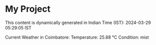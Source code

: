 # My Project

This content is dynamically generated in Indian Time (IST): 2024-03-29 05:29:05 IST


Current Weather in Coimbatore:
Temperature: 25.88 °C
Condition: mist
